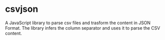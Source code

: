 # csvjson
A JavaScript library to parse csv files and trasform the content in JSON Format. The library infers the column separator and uses it to parse the CSV content.
